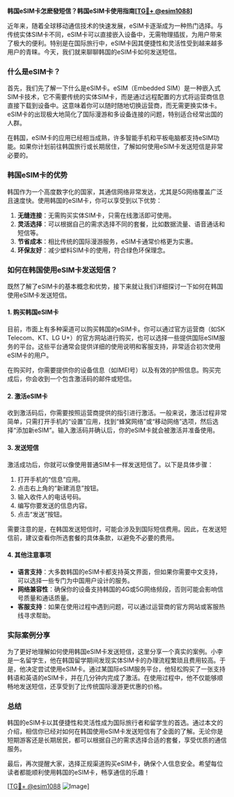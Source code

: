 **韩国eSIM卡怎麽發短信？韩国eSIM卡使用指南[[TG💪+ @esim1088](https://t.me/s/esim1088)]**

近年来，随着全球移动通信技术的快速发展，eSIM卡逐渐成为一种热门选择。与传统实体SIM卡不同，eSIM卡可以直接嵌入设备中，无需物理插拔，为用户带来了极大的便利。特别是在国际旅行中，eSIM卡因其便捷性和灵活性受到越来越多用户的青睐。今天，我们就来聊聊韩国的eSIM卡如何发送短信。

### 什么是eSIM卡？

首先，我们先了解一下什么是eSIM卡。eSIM（Embedded SIM）是一种嵌入式SIM卡技术，它不需要传统的实体SIM卡，而是通过远程配置的方式将运营商信息直接下载到设备中。这意味着你可以随时随地切换运营商，而无需更换实体卡。eSIM卡的出现极大地简化了国际漫游和多设备连接的问题，特别适合经常出国的人群。

在韩国，eSIM卡的应用已经相当成熟，许多智能手机和平板电脑都支持eSIM功能。如果你计划前往韩国旅行或长期居住，了解如何使用eSIM卡发送短信是非常必要的。

### 韩国eSIM卡的优势

韩国作为一个高度数字化的国家，其通信网络非常发达，尤其是5G网络覆盖广泛且速度快。使用韩国的eSIM卡，你可以享受到以下优势：

1. **无缝连接**：无需购买实体SIM卡，只需在线激活即可使用。
2. **灵活选择**：可以根据自己的需求选择不同的套餐，比如数据流量、语音通话和短信等。
3. **节省成本**：相比传统的国际漫游服务，eSIM卡通常价格更为实惠。
4. **环保友好**：减少塑料SIM卡的使用，符合绿色环保理念。

### 如何在韩国使用eSIM卡发送短信？

既然了解了eSIM卡的基本概念和优势，接下来就让我们详细探讨一下如何在韩国使用eSIM卡发送短信。

#### 1. 购买韩国eSIM卡

目前，市面上有多种渠道可以购买韩国的eSIM卡。你可以通过官方运营商（如SK Telecom、KT、LG U+）的官方网站进行购买，也可以选择一些提供国际eSIM服务的平台。这些平台通常会提供详细的使用说明和客服支持，非常适合初次使用eSIM卡的用户。

在购买时，你需要提供你的设备信息（如IMEI号）以及有效的护照信息。购买完成后，你会收到一个包含激活码的邮件或短信。

#### 2. 激活eSIM卡

收到激活码后，你需要按照运营商提供的指引进行激活。一般来说，激活过程非常简单，只需打开手机的“设置”应用，找到“蜂窝网络”或“移动网络”选项，然后选择“添加新eSIM”。输入激活码并确认后，你的eSIM卡就会被激活并准备使用。

#### 3. 发送短信

激活成功后，你就可以像使用普通SIM卡一样发送短信了。以下是具体步骤：

1. 打开手机的“信息”应用。
2. 点击右上角的“新建消息”按钮。
3. 输入收件人的电话号码。
4. 编写你要发送的信息内容。
5. 点击“发送”按钮。

需要注意的是，在韩国发送短信时，可能会涉及到国际短信费用。因此，在发送短信前，建议查看你所选套餐的具体条款，以避免不必要的费用。

#### 4. 其他注意事项

- **语言支持**：大多数韩国的eSIM卡都支持英文界面，但如果你需要中文支持，可以选择一些专门为中国用户设计的服务。
- **网络兼容性**：确保你的设备支持韩国的4G或5G网络频段，否则可能会影响信号质量和通话质量。
- **客服支持**：如果在使用过程中遇到问题，可以通过运营商的官方网站或客服热线寻求帮助。

### 实际案例分享

为了更好地理解如何使用韩国eSIM卡发送短信，这里分享一个真实的案例。小李是一名留学生，他在韩国留学期间发现实体SIM卡的办理流程繁琐且费用较高。于是，他决定尝试使用eSIM卡。通过某国际eSIM服务平台，他轻松购买了一张支持韩语和英语的eSIM卡，并在几分钟内完成了激活。在使用过程中，他不仅能够顺畅地发送短信，还享受到了比传统国际漫游更优惠的价格。

### 总结

韩国的eSIM卡以其便捷性和灵活性成为国际旅行者和留学生的首选。通过本文的介绍，相信你已经对如何在韩国使用eSIM卡发送短信有了全面的了解。无论你是短期游客还是长期居民，都可以根据自己的需求选择合适的套餐，享受优质的通信服务。

最后，再次提醒大家，选择正规渠道购买eSIM卡，确保个人信息安全。希望每位读者都能顺利使用韩国的eSIM卡，畅享通信的乐趣！

[[TG💪+ @esim1088](https://t.me/s/esim1088) ![Image](https://i.postimg.cc/4NQfJmqS/Snipaste-2025-05-13-00-14-12.png)]